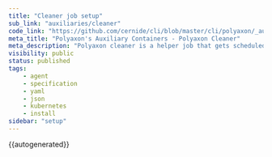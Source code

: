 ```yaml
---
title: "Cleaner job setup"
sub_link: "auxiliaries/cleaner"
code_link: "https://github.com/cernide/cli/blob/master/cli/polyaxon/_auxiliaries/cleaner.py"
meta_title: "Polyaxon's Auxiliary Containers - Polyaxon Cleaner"
meta_description: "Polyaxon cleaner is a helper job that gets scheduled to clean artifacts when a run is deleted."
visibility: public
status: published
tags:
    - agent
    - specification
    - yaml
    - json
    - kubernetes
    - install
sidebar: "setup"
---
```


{{autogenerated}}
